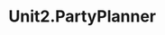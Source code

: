 # Unit2.PartyPlanner

<!-- Javascript Steps:
1. create a state
2. select the root div and store in a variable
3. target the form from the HTML and store it in a variable or create it dynamically in js
4. create a render function
5. create an async function to fetch the events and put them in a list on the page
6. create a button for each party in the list
7. create an eventListener that is attached to each delete button
8. create an eventListener for the form to add new parties to the list -->

 <!-- HTML Guides:
1. (async function to fetch(get) data from the API) a list of names, dates, times, locations, & descriptions of all the parties that are happening
2. (button added in HTML doc) we want a delete button attached to every party list to remove that party from the list
3. (async function to delete data from the API) write a function to request to remove the party from the list
4. (eventListener to handle removal) then the party is removed from the list
5. (form added in HTML doc) a form for users to fill out with new party info
6. (async function to post(add) data to the API) then the new party info is added to the list
    6a. create a querySelector.addListenerEvent to render function
   -->

<!-- CSS Thoughts:
1. how do you want the party information to show up on the website? card? table? --probably not.
2. do you need to make a class or an id for the delete buttons? --probably a class
3. how do you want to style the body of the page? --oooo pretty colors!
4. will you be styling anything else? div's? do you want to do that dynamically in js or html or in css? what would be easier to do? will you need to do a combo for adding styling?
 --> 